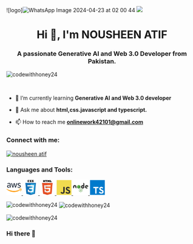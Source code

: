 ![logo]![WhatsApp Image 2024-04-23 at 02 00 44](https://github.com/codewithhoney24/codewithhoney24/assets/161060487/c4b05021-640d-4e4b-a9f5-a98fad1212c7)
<a href="https://git.io/typing-svg">
<img src="https://readme-typing-svg.herokuapp.com/?lines=HELLO+THERE 👋;THIS+IS+NOUSHEEN+ATIF...;&center=true&size=25">
</a>
<h1 align="center">Hi 👋, I'm NOUSHEEN ATIF</h1>
<h3 align="center">A passionate Generative AI and Web 3.0 Developer from Pakistan.</h3>


<p align="left"> <img src="https://komarev.com/ghpvc/?username=codewithhoney24&label=Profile%20views&color=0e75b6&style=flat" alt="codewithhoney24" /> </p>

<p align="left"> <a href="https://twitter.com/" target="blank"><img src="https://img.shields.io/twitter/follow/?logo=twitter&style=for-the-badge" alt="" /></a> </p>

- 🌱 I’m currently learning **Generative AI and Web 3.0 developer**

- 💬 Ask me about **html,css.javascript and typescript.**

- 📫 How to reach me **onlinework42101@gmail.com**

<h3 align="left">Connect with me:</h3>
<p align="left">
<a href="https://linkedin.com/in/nousheen atif" target="blank"><img align="center" src="https://raw.githubusercontent.com/rahuldkjain/github-profile-readme-generator/master/src/images/icons/Social/linked-in-alt.svg" alt="nousheen atif" height="30" width="40" /></a>
</p>

<h3 align="left">Languages and Tools:</h3>
<p align="left"> <a href="https://aws.amazon.com" target="_blank" rel="noreferrer"> <img src="https://raw.githubusercontent.com/devicons/devicon/master/icons/amazonwebservices/amazonwebservices-original-wordmark.svg" alt="aws" width="40" height="40"/> </a> <a href="https://www.w3schools.com/css/" target="_blank" rel="noreferrer"> <img src="https://raw.githubusercontent.com/devicons/devicon/master/icons/css3/css3-original-wordmark.svg" alt="css3" width="40" height="40"/> </a> <a href="https://www.w3.org/html/" target="_blank" rel="noreferrer"> <img src="https://raw.githubusercontent.com/devicons/devicon/master/icons/html5/html5-original-wordmark.svg" alt="html5" width="40" height="40"/> </a> <a href="https://developer.mozilla.org/en-US/docs/Web/JavaScript" target="_blank" rel="noreferrer"> <img src="https://raw.githubusercontent.com/devicons/devicon/master/icons/javascript/javascript-original.svg" alt="javascript" width="40" height="40"/> </a> <a href="https://nodejs.org" target="_blank" rel="noreferrer"> <img src="https://raw.githubusercontent.com/devicons/devicon/master/icons/nodejs/nodejs-original-wordmark.svg" alt="nodejs" width="40" height="40"/> </a> <a href="https://www.typescriptlang.org/" target="_blank" rel="noreferrer"> <img src="https://raw.githubusercontent.com/devicons/devicon/master/icons/typescript/typescript-original.svg" alt="typescript" width="40" height="40"/> </a> </p>

<p><img align="left" src="https://github-readme-stats.vercel.app/api/top-langs?username=codewithhoney24&show_icons=true&locale=en&layout=compact" alt="codewithhoney24" /></p>

<p>&nbsp;<img align="center" src="https://github-readme-stats.vercel.app/api?username=codewithhoney24&show_icons=true&locale=en" alt="codewithhoney24" /></p>

<p><img align="center" src="https://github-readme-streak-stats.herokuapp.com/?user=codewithhoney24&" alt="codewithhoney24" /></p>

### Hi there 👋

<!--
**codewithhoney24/codewithhoney24** is a ✨ _special_ ✨ repository because its `README.md` (this file) appears on your GitHub profile.

Here are some ideas to get you started:

- 🔭 I’m currently working on ...
- 🌱 I’m currently learning ...
- 👯 I’m looking to collaborate on ...
- 🤔 I’m looking for help with ...
- 💬 Ask me about ...
- 📫 How to reach me: ...
- 😄 Pronouns: ...
- ⚡ Fun fact: ...
-->
